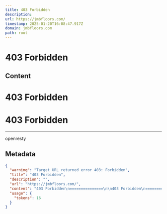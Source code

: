 ```yaml
---
title: 403 Forbidden
description: 
url: https://jmbfloors.com/
timestamp: 2025-01-20T16:08:47.917Z
domain: jmbfloors.com
path: root
---
```


# 403 Forbidden



## Content

403 Forbidden
===============

403 Forbidden
=============

* * *

openresty

## Metadata

```json
{
  "warning": "Target URL returned error 403: Forbidden",
  "title": "403 Forbidden",
  "description": "",
  "url": "https://jmbfloors.com/",
  "content": "403 Forbidden\n===============\n\n403 Forbidden\n=============\n\n* * *\n\nopenresty",
  "usage": {
    "tokens": 16
  }
}
```
